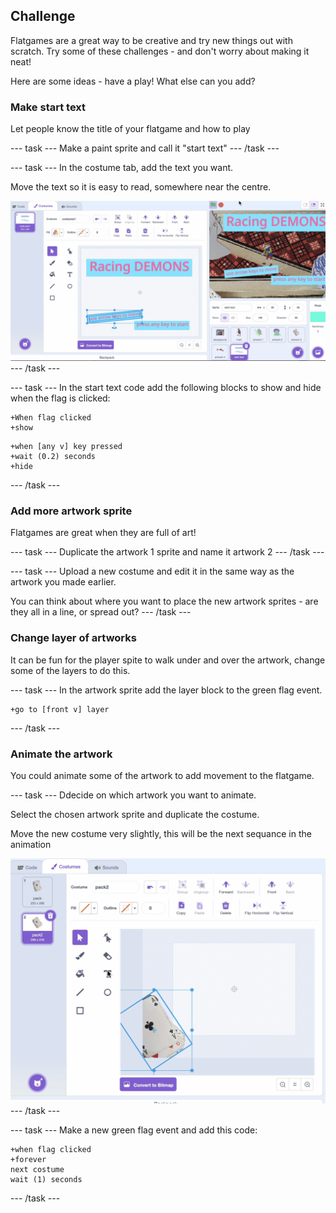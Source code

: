 ## Challenge
Flatgames are a great way to be creative and try new things out with scratch. Try some of these challenges - and don't worry about making it neat!

Here are some ideas - have a play! What else can you add? 

### Make start text
Let people know the title of your flatgame and how to play

--- task ---
Make a paint sprite and call it "start text"
--- /task ---

--- task ---
In the costume tab, add the text you want.

Move the text so it is easy to read, somewhere near the centre.

![Screenshot of making start-text Scratch editor](images/start-text.png)
--- /task ---

--- task ---
In the start text code add the following blocks to show and hide when the flag is clicked:

```blocks3
+When flag clicked
+show
```

```blocks3
+when [any v] key pressed
+wait (0.2) seconds
+hide
```
--- /task ---

### Add more artwork sprite
Flatgames are great when they are full of art! 

--- task ---
Duplicate the artwork 1 sprite and name it artwork 2
--- /task ---

--- task ---
Upload a new costume and edit it in the same way as the artwork you made earlier.

You can think about where you want to place the new artwork sprites - are they all in a line, or spread out?
--- /task ---

### Change layer of artworks
It can be fun for the player spite to walk under and over the artwork, change some of the layers to do this. 

--- task ---
In the artwork sprite add the layer block to the green flag event.

```blocks3
+go to [front v] layer
```
--- /task ---

### Animate the artwork
You could animate some of the artwork to add movement to the flatgame.

--- task ---
Ddecide on which artwork you want to animate. 

Select the chosen artwork sprite and duplicate the costume. 

Move the new costume very slightly, this will be the next sequance in the animation

![Screenshot of making sprite animation in Scratch editor](images/animate.png)
--- /task ---

--- task ---
Make a new green flag event and add this code:

```blocks3
+when flag clicked
+forever
next costume
wait (1) seconds
```
--- /task ---